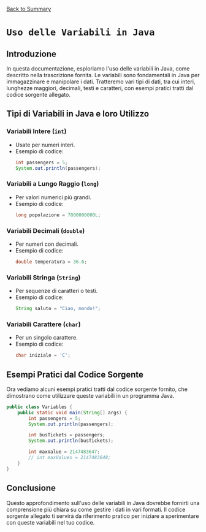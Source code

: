 [Back to Summary](../Summary.md)

# `Uso delle Variabili in Java`

## Introduzione
In questa documentazione, esploriamo l'uso delle variabili in Java, come descritto nella trascrizione fornita. Le variabili sono fondamentali in Java per immagazzinare e manipolare i dati. Tratteremo vari tipi di dati, tra cui interi, lunghezze maggiori, decimali, testi e caratteri, con esempi pratici tratti dal codice sorgente allegato.

## Tipi di Variabili in Java e loro Utilizzo
### Variabili Intere (`int`)
- Usate per numeri interi.
- Esempio di codice:
  ```java
  int passengers = 5;
  System.out.println(passengers);
  ```

### Variabili a Lungo Raggio (`long`)
- Per valori numerici più grandi.
- Esempio di codice:
  ```java
  long popolazione = 7800000000L;
  ```

### Variabili Decimali (`double`)
- Per numeri con decimali.
- Esempio di codice:
  ```java
  double temperatura = 36.6;
  ```

### Variabili Stringa (`String`)
- Per sequenze di caratteri o testi.
- Esempio di codice:
  ```java
  String saluto = "Ciao, mondo!";
  ```

### Variabili Carattere (`char`)
- Per un singolo carattere.
- Esempio di codice:
  ```java
  char iniziale = 'C';
  ```

## Esempi Pratici dal Codice Sorgente
Ora vediamo alcuni esempi pratici tratti dal codice sorgente fornito, che dimostrano come utilizzare queste variabili in un programma Java.

```java
public class Variables {
    public static void main(String[] args) {
        int passengers = 5;
        System.out.println(passengers);

        int busTickets = passengers;
        System.out.println(busTickets);

        int maxValue = 2147483647;
        // int maxValues = 2147483648;
    }
}
```

## Conclusione
Questo approfondimento sull'uso delle variabili in Java dovrebbe fornirti una comprensione più chiara su come gestire i dati in vari formati. Il codice sorgente allegato ti servirà da riferimento pratico per iniziare a sperimentare con queste variabili nel tuo codice.


